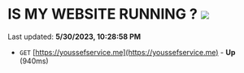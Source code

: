 # IS MY WEBSITE RUNNING ? [![](https://img.shields.io/static/v1?label=Sponsor&message=%E2%9D%A4&logo=GitHub&color=%23fe8e86)](https://github.com/sponsors/<username>)

Last updated: **5/30/2023, 10:28:58 PM**

- `GET` [https://youssefservice.me](https://youssefservice.me) - **Up** (940ms)
